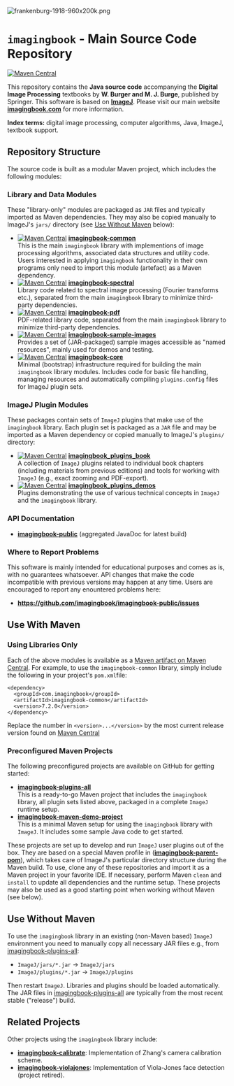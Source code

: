 ![frankenburg-1918-960x200k.png](docs/img/443892583-frankenburg-1918-960x200k.png)

# `imagingbook` - Main Source Code Repository

[![Maven Central](https://img.shields.io/maven-central/v/com.imagingbook/imagingbook-public.svg?label=Maven%20Central)](https://central.sonatype.com/artifact/com.imagingbook/imagingbook-public)

This repository contains the **Java source code** accompanying the 
**Digital Image Processing** textbooks by **W. Burger and M. J. Burge**, 
published by Springer. This software is based on **[ImageJ](http://rsbweb.nih.gov/ij/index.html)**.
Please visit our main website **[imagingbook.com](https://imagingbook.com/)** for more information.

**Index terms:** digital image processing, computer algorithms, Java, ImageJ, textbook support.

## Repository Structure

The source code is built as a modular Maven project, which includes the following modules:

### Library and Data Modules

These "library-only" modules are packaged as `JAR` files and typically imported as Maven
dependencies. They may also be copied manually to ImageJ's `jars/` directory 
(see <a href="#use-without-maven">Use Without Maven</a> below):

* [![Maven Central](https://img.shields.io/maven-central/v/com.imagingbook/imagingbook-common.svg?label=Maven%20Central)](https://central.sonatype.com/artifact/com.imagingbook/imagingbook-common) **[imagingbook-common](imagingbook-common/)** <br> 
    This is the main `imagingbook` library with implementions of image processing algorithms,
    associated data structures and utility code. Users interested in applying `imagingbook`
    functionality in their own programs only need to import this module (artefact) as a Maven
    dependency.
* [![Maven Central](https://img.shields.io/maven-central/v/com.imagingbook/imagingbook-spectral.svg?label=Maven%20Central)](https://central.sonatype.com/artifact/com.imagingbook/imagingbook-spectral) **[imagingbook-spectral](imagingbook-spectral/)**<br>
    Library code related to spectral image processing (Fourier transforms etc.),
    separated from the main `imagingbook` library to minimize third-party dependencies.
* [![Maven Central](https://img.shields.io/maven-central/v/com.imagingbook/imagingbook-pdf.svg?label=Maven%20Central)](https://central.sonatype.com/artifact/com.imagingbook/imagingbook-pdf) **[imagingbook-pdf](imagingbook-pdf/)**<br>
    PDF-related library code, separated from the main `imagingbook` library to minimize 
    third-party dependencies.
* [![Maven Central](https://img.shields.io/maven-central/v/com.imagingbook/imagingbook-sample-images.svg?label=Maven%20Central)](https://central.sonatype.com/artifact/com.imagingbook/imagingbook-sample-images) **[imagingbook-sample-images](imagingbook-sample-images/)**<br>
    Provides a set of (JAR-packaged) sample images accessible as "named resources", mainly used for demos and testing.
* [![Maven Central](https://img.shields.io/maven-central/v/com.imagingbook/imagingbook-core.svg?label=Maven%20Central)](https://central.sonatype.com/artifact/com.imagingbook/imagingbook-core) **[imagingbook-core](imagingbook-core/)**<br>
    Minimal (bootstrap) infrastructure required for building the main `imagingbook` library modules.
    Includes code for basic file handling, managing resources and automatically compiling 
    `plugins.config` files for ImageJ plugin sets. 

### ImageJ Plugin Modules

These packages contain sets of `ImageJ` plugins that make use of the `imagingbook` library.
Each plugin set is packaged as a `JAR` file and may be imported as a Maven dependency
or copied manually to ImageJ's `plugins/` directory:

* [![Maven Central](https://img.shields.io/maven-central/v/com.imagingbook/imagingbook_plugins_book.svg?label=Maven%20Central)](https://central.sonatype.com/artifact/com.imagingbook/imagingbook_plugins_book) **[imagingbook_plugins_book](imagingbook_plugins_book/)**<br>
    A collection of `ImageJ` plugins related to individual book chapters (including 
    materials from previous editions) and tools for working with `ImageJ` (e.g., exact
    zooming and PDF-export).
* [![Maven Central](https://img.shields.io/maven-central/v/com.imagingbook/imagingbook_plugins_demos.svg?label=Maven%20Central)](https://central.sonatype.com/artifact/com.imagingbook/imagingbook_plugins_demos) **[imagingbook_plugins_demos](imagingbook_plugins_demos/)**<br>
    Plugins demonstrating the use of various technical concepts in `ImageJ` and the `imagingbook` library.

<!-- [**Change Log**](CHANGES.md) -->

### API Documentation

* [**imagingbook-public**](https://imagingbook.github.io/imagingbook-public/apidocs)
  (aggregated JavaDoc for latest build)


### Where to Report Problems

This software is mainly intended for educational purposes and comes as is, with no
guarantees whatsoever. API changes that make the code incompatible with previous versions
may happen at any time. Users are encouraged to report any enountered problems here: 

* **https://github.com/imagingbook/imagingbook-public/issues**


## Use With Maven

### Using Libraries Only

Each of the above modules is available as a 
[Maven artifact on Maven Central](https://central.sonatype.com/namespace/com.imagingbook).
For example, to use the `imagingbook-common` library, simply include the following in your
project's `pom.xml`file:
```
<dependency>
  <groupId>com.imagingbook</groupId>
  <artifactId>imagingbook-common</artifactId>
  <version>7.2.0</version>
</dependency>
```
Replace the number in `<version>...</version>` by the most current release version found on 
[Maven Central](https://central.sonatype.com/artifact/com.imagingbook/imagingbook-common)

### Preconfigured Maven Projects

The following preconfigured projects are available on GitHub for getting started:

* **[imagingbook-plugins-all](https://github.com/imagingbook/imagingbook-plugins-all)** <br> 
    This is a ready-to-go Maven project that includes the `imagingbook` library, all plugin sets listed above, 
    packaged in a complete `ImageJ` runtime setup.
* **[imagingbook-maven-demo-project](https://github.com/imagingbook/imagingbook-maven-demo-project)** <br> This is
    a minimal Maven setup for using the `imagingbook` library with `ImageJ`. It includes some sample Java code
    to get started.

These projects are set up to develop and run `ImageJ` user plugins out of the box. 
They are based on a special Maven profile in 
([**imagingbook-parent-pom**](https://github.com/imagingbook/imagingbook-public/tree/master/imagingbook-parent-pom)),
which takes care of ImageJ's particular directory structure during the Maven build.
To use, clone any of these repositories and import it as a Maven project in your favorite IDE.
If necessary, perform Maven `clean` and `install` to update all dependencies and the runtime setup.
These projects may also be used as a good starting point when working without Maven (see below).


## <a id="WithoutMaven"></a>Use Without Maven

To use the `imagingbook` library in an existing (non-Maven based) `ImageJ` environment you need to manually copy all necessary JAR files
e.g., from [imagingbook-plugins-all](https://github.com/imagingbook/imagingbook-plugins-all/tree/master/ImageJ):

* `ImageJ/jars/*.jar` &rarr; `ImageJ/jars`
* `ImageJ/plugins/*.jar` &rarr;  `ImageJ/plugins`

Then restart `ImageJ`. Libraries and plugins should be loaded automatically. The JAR files in 
[imagingbook-plugins-all](https://github.com/imagingbook/imagingbook-plugins-all/tree/master/ImageJ)
are typically from the most recent stable ("release") build.

## Related Projects

Other projects using the `imagingbook` library include:

* **[imagingbook-calibrate](https://github.com/imagingbook/imagingbook-calibrate)**: Implementation of Zhang's camera calibration scheme.
* **[imagingbook-violajones](https://github.com/imagingbook/imagingbook-violajones)**: Implementation of Viola-Jones face detection (project retired).



<!-- [Markdown tests](docs/markdown-test.md) -->
